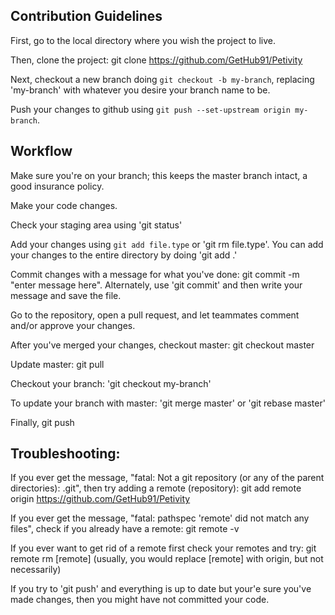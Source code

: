 ## Contribution Guidelines

First, go to the local directory where you wish the project to live.

Then, clone the project: 
git clone https://github.com/GetHub91/Petivity

Next, checkout a new branch doing `git checkout -b my-branch`, replacing 'my-branch' with whatever you desire your branch name to be.

Push your changes to github using `git push --set-upstream origin my-branch`.


Workflow
---------

Make sure you're on your branch; this keeps the master branch intact, a good insurance policy.

Make your code changes.

Check your staging area using 'git status'

Add your changes using `git add file.type` or 'git rm file.type'. 
You can add your changes to the entire directory by doing 'git add .'

Commit changes with a message for what you've done: 
git commit -m "enter message here". 
Alternately, use 'git commit' and then write your message and save the file.

Go to the repository, open a pull request, and let teammates comment and/or approve your changes.

After you've merged your changes, checkout master: git checkout master

Update master: git pull

Checkout your branch: 'git checkout my-branch'  

To update your branch with master: 'git merge master' or 'git rebase master'

Finally, git push

Troubleshooting:
----------------

If you ever get the message, "fatal: Not a git repository (or any of the parent directories): .git", then try adding a remote (repository):
git add remote origin https://github.com/GetHub91/Petivity

If you ever get the message, "fatal: pathspec 'remote' did not match any files", check if you already have a remote: 
git remote -v

If you ever want to get rid of a remote first check your remotes and try:
git remote rm [remote]
(usually, you would replace [remote] with origin, but not necessarily)

If you try to 'git push' and everything is up to date but your'e sure you've made changes, then you might have not committed your code.
